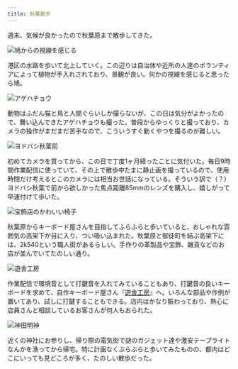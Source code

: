 ```yaml
---
title: 秋葉散歩
---
```

週末、気候が良かったので秋葉原まで散歩してきた。

![](https://lh4.googleusercontent.com/j9BXcRiELK0EhFZO9jERjIqpINwsut2LYOKZDzIT_9tzqMK5FxlI5oFSzOJwP-4XKEe6McaFJ1MIz1b1SS8efAJPXxmFwNt_aniRleZrFphPrU3vXcJe5qi4wjrjVFGN8YLyfezveFnYXShPQUxXDDc "鳩からの視線を感じる")

港区の水路を歩いて北上していく。この辺りは自治体や近所の人達のボランティアによって植物が手入れされており、景観が良い。何かの視線を感じると思ったら鳩。

![](https://lh4.googleusercontent.com/9blBgRlYXLs8PjAULqTwuxfsjfWAgVIGkLRd6e12FUxh2BywPwkTTO3Exlv8KUpxIg1rsesxZXmfQ0y1SQranyoRpODnOPxM1od06gRLdg8ciFvygIZc5kKk6F6RGmig0gHptAKIvkiUcZeBpYCrX-k "アゲハチョウ")

動物はふだん猫と鳥と人間ぐらいしか撮らないが、この日は気分がよかったので、舞い込んできたアゲハチョウも撮った。普段からゆっくりと撮っており、カメラの操作がまだまだ苦手なので、こういうすぐ動くやつを撮るのが難しい。

![](https://lh6.googleusercontent.com/K3q0ZdkHOMpevi9bAGoSaeYT_aiqk66cleO6XukQy0whSJ_hkXJmWJyemppOETscQK87d8YqqgDUceZqtaKnD6S_dur_HppljIYdbFayiU4OUSpITKmmUuXhXvsIoa_93lNCVuzj3yzfWGvX3VBPbk0 "ヨドバシ秋葉前")

初めてカメラを買ってから、この日で丁度1ヶ月経ったことに気付いた。毎日9時間作業配信に使っていて、その上で散歩中たまに静止画を撮っているので、使用時間だけ考えるとこのカメラには相当お世話になっている。そういう訳で（？）ヨドバシ秋葉で前から欲しかった焦点距離85mmのレンズを購入し、嬉しがって早速付けて歩いた。

![](https://lh4.googleusercontent.com/dAkDOnfGygVkVpFbG4SeuL2fTW4uJx7JmQoy-N4ZzbvBD6LffD5rqV5ufPzGRSekfVWy7YqWexnH-rtQIPUERX0MjzXt2hbaXY0eC1XGfon9x2bqWBgVq5Wi8l6N08TefRnaGRQWob4e0ttwFm-GDSU "宝飾店のかわいい椅子")

秋葉原からキーボード屋さんを目指してふらふらと歩いていると、おしゃれな雰囲気の高架下が目に入り、つい吸い込まれた。秋葉原と御徒町を結ぶ高架下には、2k540という職人街があるらしい。手作りの革製品や宝飾、雑貨などのお店が並んでいてたのしい通り。

![](https://lh6.googleusercontent.com/V7e5MhuepeCQrgtmVZT6goS8EYEsr7XjJa1oMjnMaUehc8v3N7fyHQ2HZqDLtccfUYtlgTdrP-gEXYxNb_48EKWlKkzNlI_pWoDlLF4CoytWuNgxr-tfqXpRTM7AxJD0xcIxqY4YvGBdljqFoKZpLvw "遊舎工房")

作業配信で環境音として打鍵音を入れてみていることもあり、打鍵音の良いキーボードを求めて、自作キーボード屋さん『[遊舎工房](https://yushakobo.jp/)』へ。いろんな部品や作例が置いてあり、試しに打鍵することもできる。店内はかなり賑わっており、熱心に店員さんと相談しているお客さんが何人もおられた。

![](https://lh5.googleusercontent.com/gy86gIFaGFc4g6jGNn8FO3ifWGnf8joyFtSPaPe6VQaoIPIzzFGn4Y71Kfwq8lqMNkgdnkX4A1e_RCWht5WPnrXTa7oonzPUks7-cAfV5Atuf9d78XtnZKdQURkr_dVQS6x_z8lxiYRrqc6V_PPkYwU "神田明神")

近くの神社にお参りし、帰り際の電気街で謎のガジェット達や激安テープライトなんかを漁ってから帰宅。特に計画なくぶらぶらと歩いてみたものの、都内はどこにいっても見どころが多く、たのしい散歩だった。

